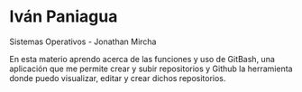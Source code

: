 # Iván Paniagua

Sistemas Operativos - Jonathan Mircha

En esta materio aprendo acerca de las funciones y uso de GitBash, una aplicación que me permite crear y subir repositorios y Github la herramienta donde puedo visualizar, editar y crear dichos repositorios.